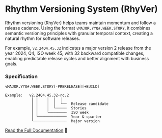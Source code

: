 # Rhythm Versioning System (RhyVer)

Rhythm versioning (RhyVer) helps teams maintain momentum and follow a release cadence. Using the format `vMAJOR.YYQ#.WEEK.STORY`, it combines semantic versioning principles with granular temporal context, creating a natural rhythm for software releases. 

For example, `v2.24Q4.45.32` indicates a major version 2 release from the year 2024, Q4, ISO week 45, with 32 backward compatible changes, enabling predictable release cycles and better alignment with business goals.


### Specification
```
vMAJOR.YYQ#.WEEK.STORY[-PRERELEASE][+BUILD]

Example:   v2.24Q4.45.32-rc.2
            │ │    │  │  │
            │ │    │  │  └──  Release candidate
            │ │    │  └─────  Stories
            │ │    └────────  ISO week
            │ └─────────────  Year & quarter
            └───────────────  Major version
```

[Read the Full Documentation](https://rhyver.netlify.app/) 👀